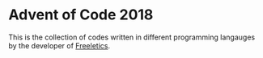 # Advent of Code 2018

This is the collection of codes written in different programming langauges by the developer of [Freeletics](https://twitter.com/FreeleticsEng).
